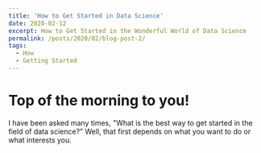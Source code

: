 ```yaml
---
title: 'How to Get Started in Data Science'
date: 2020-02-12
excerpt: How to Get Started in the Wonderful World of Data Science
permalink: /posts/2020/02/blog-post-2/
tags:
  - How
  - Getting Started
---
```

Top of the morning to you!
=======
I have been asked many times, "What is the best way to get started in the field of data science?" Well, that first depends on what you want to do or what interests you. 
